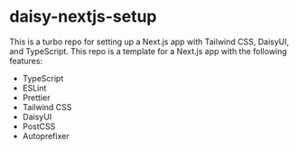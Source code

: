 # daisy-nextjs-setup

This is a turbo repo for setting up a Next.js app with Tailwind CSS, DaisyUI, and TypeScript. This repo is a template for a Next.js app with the following features:

-  TypeScript
-  ESLint
-  Prettier
-  Tailwind CSS
-  DaisyUI
-  PostCSS
-  Autoprefixer
